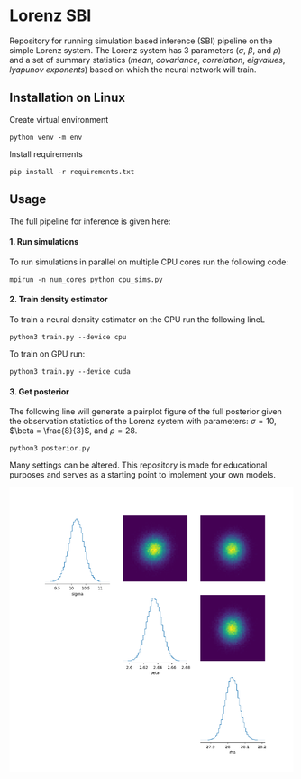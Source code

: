 # Lorenz SBI
Repository for running simulation based inference (SBI) pipeline on the simple Lorenz system. The Lorenz system has 3 parameters ($\sigma$, $\beta$, and $\rho$) and a set of summary statistics (*mean*, *covariance*, *correlation*, *eigvalues*, *lyapunov exponents*) based on which the neural network will train.

## Installation on Linux
Create virtual environment

```
python venv -m env
```

Install requirements

```
pip install -r requirements.txt
```

## Usage
The full pipeline for inference is given here:

#### 1. Run simulations
To run simulations in parallel on multiple CPU cores run the following code:
```
mpirun -n num_cores python cpu_sims.py
```

#### 2. Train density estimator
To train a neural density estimator on the CPU run the following lineL
```
python3 train.py --device cpu
```
To train on GPU run:
```
python3 train.py --device cuda
```

#### 3. Get posterior
The following line will generate a pairplot figure of the full posterior given the observation statistics of the Lorenz system with parameters: $\sigma = 10$, $\beta = \frac{8}{3}$, and $\rho = 28$.
```
python3 posterior.py
```

Many settings can be altered. This repository is made for educational purposes and serves as a starting point to implement your own models.

![example pairplot](png/pairplot.png)
